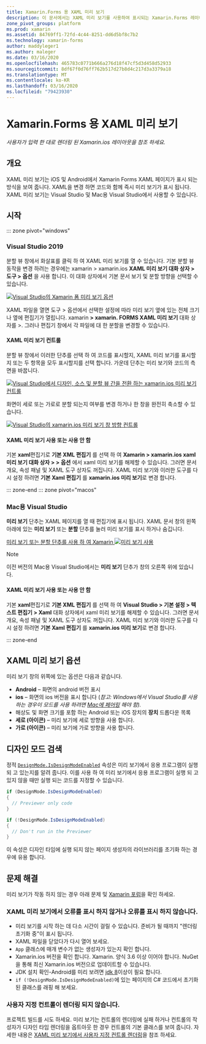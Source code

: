```yaml
---
title: Xamarin.Forms 용 XAML 미리 보기
description: 이 문서에서는 XAML 미리 보기를 사용하여 표시되는 Xamarin.Forms 레이아웃을 확인하는 방법을 설명합니다. XAML 미리 보기는 Visual Studio 2019 및 Mac 용 Visual Studio 2019에서 사용할 수 있습니다.
zone_pivot_groups: platform
ms.prod: xamarin
ms.assetid: 84769ff1-72fd-4c44-8251-dd6d5bf8c7b2
ms.technology: xamarin-forms
author: maddyleger1
ms.author: maleger
ms.date: 03/16/2020
ms.openlocfilehash: 465783c0771b666a276d18f47cf5d3d458d52933
ms.sourcegitcommit: 8df67f0d76ff762b517d27b8d4c217d3a3379a18
ms.translationtype: MT
ms.contentlocale: ko-KR
ms.lasthandoff: 03/16/2020
ms.locfileid: "79423930"
---
```

# <a name="xaml-previewer-for-xamarinforms"></a>Xamarin.Forms 용 XAML 미리 보기

_사용자가 입력 한 대로 렌더링 된 Xamarin.ios 레이아웃을 참조 하세요._

## <a name="overview"></a>개요

XAML 미리 보기는 iOS 및 Android에서 Xamarin Forms XAML 페이지가 표시 되는 방식을 보여 줍니다. XAML을 변경 하면 코드와 함께 즉시 미리 보기가 표시 됩니다. XAML 미리 보기는 Visual Studio 및 Mac용 Visual Studio에서 사용할 수 있습니다.

## <a name="getting-started"></a>시작

::: zone pivot="windows"

### <a name="visual-studio-2019"></a>Visual Studio 2019

분할 뷰 창에서 화살표를 클릭 하 여 XAML 미리 보기를 열 수 있습니다. 기본 분할 뷰 동작을 변경 하려는 경우에는 xamarin > xamarin.ios **XAML 미리 보기 대화 상자 > 도구 > 옵션** 을 사용 합니다. 이 대화 상자에서 기본 문서 보기 및 분할 방향을 선택할 수 있습니다.

[![Visual Studio의 Xamarin 폼 미리 보기 옵션](xaml-previewer-images/xamlp-options-vs-sm.png "Visual Studio의 Xamarin 폼 미리 보기 옵션")](xaml-previewer-images/xamlp-options-vs-lg.png#lightbox)

XAML 파일을 열면 도구 > 옵션에서 선택한 설정에 따라 미리 보기 옆에 있는 전체 크기나 옆에 편집기가 열립니다. xamarin **> xamarin. FORMS XAML 미리 보기** 대화 상자를 >. 그러나 편집기 창에서 각 파일에 대 한 분할을 변경할 수 있습니다.

#### <a name="xaml-preview-controls"></a>XAML 미리 보기 컨트롤

분할 뷰 창에서 이러한 단추를 선택 하 여 코드를 표시할지, XAML 미리 보기를 표시할지 또는 두 항목을 모두 표시할지를 선택 합니다. 가운데 단추는 미리 보기와 코드의 측면을 바꿉니다.

[![Visual Studio에서 디자인, 소스 및 분할 뷰 간을 전환 하는 xamarin.ios 미리 보기 컨트롤](xaml-previewer-images/xamlp-controls-splitview-vs-sm.png "Visual Studio에서 디자인, 소스 및 분할 뷰 간을 전환 하는 xamarin.ios 미리 보기 컨트롤")](xaml-previewer-images/xamlp-controls-splitview-vs-lg.png#lightbox)

화면이 세로 또는 가로로 분할 되는지 여부를 변경 하거나 한 창을 완전히 축소할 수 있습니다.

[![Visual Studio의 xamarin.ios 미리 보기 창 방향 컨트롤](xaml-previewer-images/xamlp-controls-orientation-vs-sm.png "Visual Studio의 xamarin.ios 미리 보기 창 방향 컨트롤")](xaml-previewer-images/xamlp-controls-orientation-vs-lg.png#lightbox)

#### <a name="enable-or-disable-the-xaml-previewer"></a>XAML 미리 보기 사용 또는 사용 안 함

기본 **xaml**편집기로 **기본 XML 편집기** 를 선택 하 여 **Xamarin > xamarin.ios xaml 미리 보기 대화 상자 > > 옵션** 에서 xaml 미리 보기를 해제할 수 있습니다. 그러면 문서 개요, 속성 패널 및 XAML 도구 상자도 꺼집니다. XAML 미리 보기와 이러한 도구를 다시 설정 하려면 **기본 Xaml 편집기** 를 **xamarin.ios 미리 보기**로 변경 합니다.

::: zone-end
::: zone pivot="macos"

### <a name="visual-studio-for-mac"></a>Mac용 Visual Studio

**미리 보기** 단추는 XAML 페이지를 열 때 편집기에 표시 됩니다. XAML 문서 창의 왼쪽 아래에 있는 **미리 보기** 또는 **분할** 단추를 눌러 미리 보기를 표시 하거나 숨깁니다.

[미리 보기 또는 분할 단추를 사용 하 여 Xamarin ![미리 보기 사용](xaml-previewer-images/xamlp-list-sml.png)](xaml-previewer-images/xamlp-list.png#lightbox)

> [!NOTE]
> 이전 버전의 Mac용 Visual Studio에서는 **미리 보기** 단추가 창의 오른쪽 위에 있습니다.

#### <a name="enable-or-disable-the-xaml-previewer"></a>XAML 미리 보기 사용 또는 사용 안 함

기본 **xaml**편집기로 **기본 XML 편집기** 를 선택 하 여 **Visual Studio > 기본 설정 > 텍스트 편집기 > Xaml** 대화 상자에서 xaml 미리 보기를 해제할 수 있습니다. 그러면 문서 개요, 속성 패널 및 XAML 도구 상자도 꺼집니다. XAML 미리 보기와 이러한 도구를 다시 설정 하려면 **기본 Xaml 편집기** 를 **xamarin.ios 미리 보기**로 변경 합니다.

::: zone-end

## <a name="xaml-previewer-options"></a>XAML 미리 보기 옵션

미리 보기 창의 위쪽에 있는 옵션은 다음과 같습니다.

* **Android** – 화면의 android 버전 표시
* **ios** – 화면의 ios 버전을 표시 합니다 (*참고: Windows에서 Visual Studio를 사용 하는 경우이 모드를 사용 하려면 [Mac에 페어링](~/ios/get-started/installation/windows/connecting-to-mac/index.md) 해야 함).*
* 해상도 및 화면 크기를 포함 하는 Android 또는 iOS 장치의 **장치** 드롭다운 목록
* **세로 (아이콘)** – 미리 보기에 세로 방향을 사용 합니다.
* **가로 (아이콘)** – 미리 보기에 가로 방향을 사용 합니다.

## <a name="detect-design-mode"></a>디자인 모드 검색

정적 [`DesignMode.IsDesignModeEnabled`](xref:Xamarin.Forms.DesignMode.IsDesignModeEnabled) 속성은 미리 보기에서 응용 프로그램이 실행 되 고 있는지를 알려 줍니다. 이를 사용 하 여 미리 보기에서 응용 프로그램이 실행 되 고 있지 않을 때만 실행 되는 코드를 지정할 수 있습니다.

```csharp
if (DesignMode.IsDesignModeEnabled)
{
  // Previewer only code  
}

if (!DesignMode.IsDesignModeEnabled)
{
  // Don't run in the Previewer  
}
```

이 속성은 디자인 타임에 실행 되지 않는 페이지 생성자의 라이브러리를 초기화 하는 경우에 유용 합니다.

## <a name="troubleshooting"></a>문제 해결

미리 보기가 작동 하지 않는 경우 아래 문제 및 [Xamarin 포럼](https://forums.xamarin.com/categories/xamarin-forms)을 확인 하세요.

### <a name="xaml-previewer-isnt-showing-or-shows-an-error"></a>XAML 미리 보기에서 오류를 표시 하지 않거나 오류를 표시 하지 않습니다.

* 미리 보기를 시작 하는 데 다소 시간이 걸릴 수 있습니다. 준비가 될 때까지 "렌더링 초기화 중"이 표시 됩니다.
* XAML 파일을 닫았다가 다시 열어 보세요.
* `App` 클래스에 매개 변수가 없는 생성자가 있는지 확인 합니다.
* Xamarin.ios 버전을 확인 합니다. Xamarin. 양식 3.6 이상 이어야 합니다. NuGet을 통해 최신 Xamarin.ios 버전으로 업데이트할 수 있습니다.
* JDK 설치 확인-Android를 미리 보려면 [jdk 8](https://www.oracle.com/technetwork/java/javase/downloads/index.html)이상이 필요 합니다.
* `if (!DesignMode.IsDesignModeEnabled)`에 있는 페이지의 C# 코드에서 초기화 된 클래스를 래핑 해 보세요.

### <a name="custom-controls-arent-rendering"></a>사용자 지정 컨트롤이 렌더링 되지 않습니다.

프로젝트 빌드를 시도 하세요. 미리 보기는 컨트롤의 렌더링에 실패 하거나 컨트롤의 작성자가 디자인 타임 렌더링을 옵트아웃 한 경우 컨트롤의 기본 클래스를 보여 줍니다. 자세한 내용은 [XAML 미리 보기에서 사용자 지정 컨트롤 렌더링](render-custom-controls.md)을 참조 하세요.
